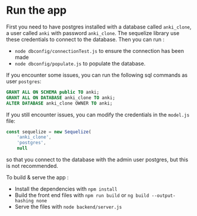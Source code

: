 # Run the app

First you need to have postgres installed with a database called ```anki_clone```,
a user called ```anki``` with password ```anki_clone```. The sequelize library use these credentials to connect to the database.
Then you can run :  
- ```node dbconfig/connectionTest.js``` to ensure the connection has been made 
- ```node dbconfig/populate.js``` to populate the database.  

If you encounter some issues, you can run the following sql commands as user ```postgres```:  
```sql
GRANT ALL ON SCHEMA public TO anki;
GRANT ALL ON DATABASE anki_clone TO anki;
ALTER DATABASE anki_clone OWNER TO anki;
```

If you still encounter issues, you can modify the credentials in the ```model.js``` file:
```js
const sequelize = new Sequelize(
    'anki_clone',
    'postgres',
    null
```
so that you connect to the database with the admin user postgres, but this is not recommended.


To build & serve the app :
- Install the dependencies with ```npm install```
- Build the front end files with ```npm run build``` or ```ng build --output-hashing none```
- Serve the files with ```node backend/server.js```